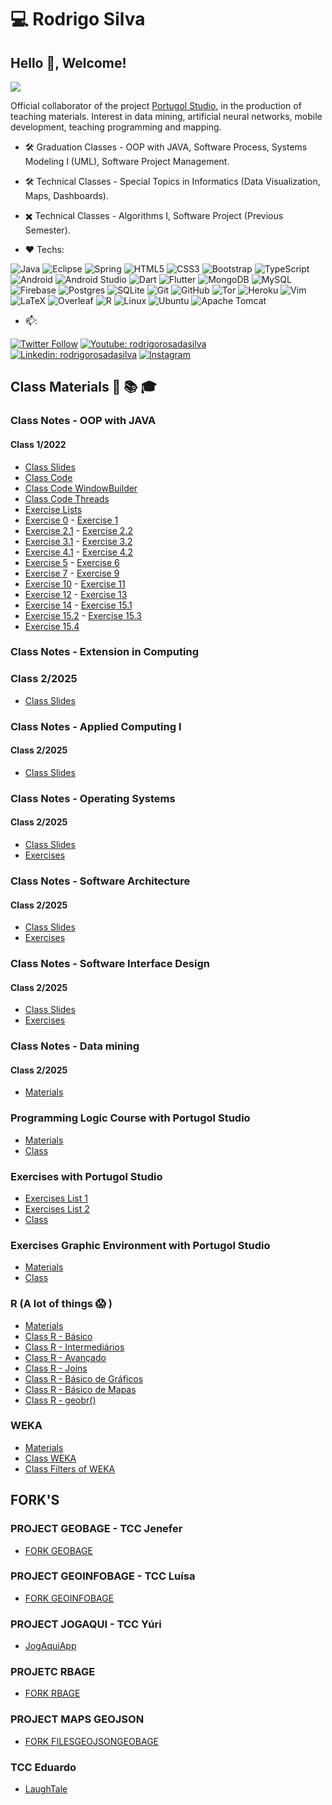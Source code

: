 # 💻 Rodrigo Silva

## Hello 👋, Welcome!

![](https://visitor-badge.laobi.icu/badge?page_id=Prof-Rodrigo_Silva.Prof-Rodrigo_Silva)
 
  Official collaborator of the project [Portugol Studio](http://lite.acad.univali.br/portugol/), in the production of teaching materials. Interest in data mining, artificial neural networks, mobile development, teaching programming and mapping.
- 🛠️ Graduation Classes - OOP with JAVA, Software Process, Systems Modeling I (UML), Software Project Management.
- 🛠️ Technical Classes - Special Topics in Informatics (Data Visualization, Maps, Dashboards).
- ✖️ Technical Classes - Algorithms I, Software Project (Previous Semester).
 
- ❤️ Techs:

![Java](https://img.shields.io/badge/-Java-007396?style=flat-square&logo=java)
![Eclipse](https://img.shields.io/badge/-Eclipse-2C2255?style=flat-square&logo=eclipse&logoColor=white)
![Spring](https://img.shields.io/badge/-Spring-6DB33F?style=flat-square&logo=spring&logoColor=white)
![HTML5](https://img.shields.io/badge/-HTML5-E34F26?style=flat-square&logo=html5&logoColor=white)
![CSS3](https://img.shields.io/badge/-CSS3-1572B6?style=flat-square&logo=css3)
![Bootstrap](https://img.shields.io/badge/-Bootstrap-563D7C?style=flat-square&logo=bootstrap)
![TypeScript](https://img.shields.io/badge/-TypeScript-007ACC?style=flat-square&logo=typescript)
![Android](https://img.shields.io/badge/Android-3DDC84?style=flat-square&logo=android&logoColor=white)
![Android Studio](https://img.shields.io/badge/Android%20Studio-3DDC84.svg?style=flat-square&logo=android-studio&logoColor=white)
![Dart](https://img.shields.io/badge/dart-%230175C2.svg?style=flat-square&logo=dart&logoColor=white)
![Flutter](https://img.shields.io/badge/Flutter-%2302569B.svg?style=flat-square&logo=Flutter&logoColor=white)
![MongoDB](https://img.shields.io/badge/-MongoDB-black?style=flat-square&logo=mongodb)
![MySQL](https://img.shields.io/badge/-MySQL-4479A1?style=flat-square&logo=mysql&logoColor=white)
![Firebase](https://img.shields.io/badge/Firebase-FFCA28?style=flat-square&logo=firebase&logoColor=white)
![Postgres](https://img.shields.io/badge/postgres-%23316192.svg?style=flat-square&logo=postgresql&logoColor=white)
![SQLite](https://img.shields.io/badge/sqlite-%2307405e.svg?style=flat-square&logo=sqlite&logoColor=white)
![Git](https://img.shields.io/badge/-Git-black?style=flat-square&logo=git)
![GitHub](https://img.shields.io/badge/-GitHub-181717?style=flat-square&logo=github)
![Tor](https://img.shields.io/badge/Tor-7D4698?style=flat-square&logo=Tor-Browser&logoColor=white)
![Heroku](https://img.shields.io/badge/heroku-%23430098.svg?style=flat-square&logo=heroku&logoColor=white)
![Vim](https://img.shields.io/badge/VIM-%2311AB00.svg?style=flat-square&logo=vim&logoColor=white)
![LaTeX](https://img.shields.io/badge/latex-%23008080.svg?style=flat-square&logo=latex&logoColor=white)
![Overleaf](https://img.shields.io/badge/Overleaf-47A141?style=flat-square&logo=Overleaf&logoColor=white)
![R](https://img.shields.io/badge/r-%23276DC3.svg?style=flat-square&logo=r&logoColor=white)
![Linux](https://img.shields.io/badge/Linux-FCC624?style=flat-square&logo=linux&logoColor=black)
![Ubuntu](https://img.shields.io/badge/Ubuntu-E95420?style=flat-square&logo=ubuntu&logoColor=white)
![Apache Tomcat](https://img.shields.io/badge/apache%20tomcat-%23F8DC75.svg?style=flat-square&logo=apache-tomcat&logoColor=black)

- 📫: 

[![Twitter Follow](https://img.shields.io/twitter/follow/Prof_R_R_S?style=social)](https://twitter.com/Prof_R_R_S)
[![Youtube: rodrigorosadasilva](https://img.shields.io/youtube/channel/views/UChY-anu0SmRJ3XU_q2oipLw?label=YouTube&style=social)](https://www.youtube.com/c/RodrigoSilvaProgramming)
[![Linkedin: rodrigorosadasilva](https://img.shields.io/badge/-RodrigoSilva-blue?style=flat-square&logo=Linkedin&logoColor=white&link=https://www.linkedin.com/in/rodrigo-silva-472928138/)](https://www.linkedin.com/in/rodrigo-silva-472928138/)
[![Instagram](https://img.shields.io/badge/RodrigoSilva-%23E4405F.svg?style=flat-square&logo=Instagram&logoColor=white)](https://www.instagram.com/rodrigo.rosa.silva/)

## Class Materials 📖 📚 🎓

### Class Notes - OOP with JAVA

#### Class 1/2022
- [Class Slides](https://github.com/Prof-Rodrigo-Silva/POOApresentacoes1-2022)
- [Class Code](https://github.com/Prof-Rodrigo-Silva/POOCodigos1-2022)
- [Class Code WindowBuilder](https://github.com/Prof-Rodrigo-Silva/poo-projetowindowbuilder12022)
- [Class Code Threads](https://github.com/Prof-Rodrigo-Silva/poo-aulasthread)
- [Exercise Lists](https://github.com/Prof-Rodrigo-Silva/POOListasExercicio1-2022)
- [Exercise 0](https://github.com/Prof-Rodrigo-Silva/POOExercicio0-12022) - [Exercise 1](https://github.com/Prof-Rodrigo-Silva/POOExercicio1-12022)
- [Exercise 2.1](https://github.com/Prof-Rodrigo-Silva/POOExercicio2.1-12022) - [Exercise 2.2](https://github.com/Prof-Rodrigo-Silva/POOExercicio2.2-12022)
- [Exercise 3.1](https://github.com/Prof-Rodrigo-Silva/POOExercicio3.1-12022) - [Exercise 3.2](https://github.com/Prof-Rodrigo-Silva/POOExercicio3.2-12022)
- [Exercise 4.1](https://github.com/Prof-Rodrigo-Silva/POOExercicio4.1-12022) - [Exercise 4.2](https://github.com/Prof-Rodrigo-Silva/POOExercicio4.2-12022)
- [Exercise 5](https://github.com/Prof-Rodrigo-Silva/POOExercicio5-12022) - [Exercise 6](https://github.com/Prof-Rodrigo-Silva/POOExercicio6-12022)
- [Exercise 7](https://github.com/Prof-Rodrigo-Silva/POOExercicio7-12022) - [Exercise 9](https://github.com/Prof-Rodrigo-Silva/POOExercicio9-12022)
- [Exercise 10](https://github.com/Prof-Rodrigo-Silva/POOExercicio10-12022) - [Exercise 11](https://github.com/Prof-Rodrigo-Silva/POOExercicio11-12022)
- [Exercise 12](https://github.com/Prof-Rodrigo-Silva/POOExercicio12-12022) - [Exercise 13](https://github.com/Prof-Rodrigo-Silva/POOExercicio13-12022)
- [Exercise 14](https://github.com/Prof-Rodrigo-Silva/POOExercicio14-12022) - [Exercise 15.1](https://github.com/Prof-Rodrigo-Silva/POOExercicio15.1-12022)
- [Exercise 15.2](https://github.com/Prof-Rodrigo-Silva/POOExercicio15.2-12022) - [Exercise 15.3](https://github.com/Prof-Rodrigo-Silva/POOExercicio15.3-12022)
- [Exercise 15.4](https://github.com/Prof-Rodrigo-Silva/POOExercicio15.4-12022)

### Class Notes  - Extension in Computing
### Class 2/2025
- [Class Slides](https://github.com/Prof-Rodrigo-Silva/ExtensioninComputing22025)

### Class Notes - Applied Computing I
#### Class 2/2025
- [Class Slides](https://github.com/Prof-Rodrigo-Silva/Applied_Computing_Aulas)

### Class Notes - Operating Systems
#### Class 2/2025
- [Class Slides](https://github.com/Prof-Rodrigo-Silva/OperatingSystems22025)
- [Exercises](https://github.com/Prof-Rodrigo-Silva/OperatingSystemsExercises22025)

### Class Notes - Software Architecture
#### Class 2/2025
- [Class Slides](https://github.com/Prof-Rodrigo-Silva/SoftwareArchitecture22025)
- [Exercises](https://github.com/Prof-Rodrigo-Silva/SoftwareArchitecture22025Exercises)

### Class Notes - Software Interface Design
#### Class 2/2025
- [Class Slides](https://github.com/Prof-Rodrigo-Silva/SoftwareInterfaceDesign22025)
- [Exercises](https://github.com/Prof-Rodrigo-Silva/SoftwareInterfaceDesign22025Exercises)
### Class Notes - Data mining
#### Class 2/2025
- [Materials](https://github.com/Prof-Rodrigo-Silva/datamining22025)


### Programming Logic Course with Portugol Studio
- [Materials](https://github.com/Prof-Rodrigo-Silva/cursoLogicaDeProgramacaoComPortugolStudio)
- [Class](https://youtu.be/ECxkjvIVbkc)

### Exercises with Portugol Studio
- [Exercises List 1](https://github.com/Prof-Rodrigo-Silva/PortugolStudioListaExercicios1)
- [Exercises List 2](https://github.com/Prof-Rodrigo-Silva/PortugolStudioListaExercicios2)
- [Class](https://youtu.be/rAbaMaoBURc)

### Exercises Graphic Environment with Portugol Studio
- [Materials](https://github.com/Prof-Rodrigo-Silva/Atividade-PortugolStudio-AmbienteGrafico)
- [Class](https://youtu.be/l5nhQFM4F2I)

### R (A lot of things 😱 )
- [Materials](https://github.com/Prof-Rodrigo-Silva/ScriptR)
- [Class R - Básico](https://youtu.be/854XZlr0VKI)
- [Class R - Intermediários](https://youtu.be/gW-rWGq06d0)
- [Class R - Avançado](https://youtu.be/PSsP1TSKmaA)
- [Class R - Joins](https://youtu.be/iMdHyXaFtq4)
- [Class R - Básico de Gráficos](https://youtu.be/RmpocgKpSjU)
- [Class R - Básico de Mapas](https://youtu.be/cYqn5kaN_GI)
- [Class R - geobr()](https://youtu.be/BZ0NQrq3GV4)

### WEKA
- [Materials](https://github.com/Prof-Rodrigo-Silva/WEKA-e-Arquivos)
- [Class WEKA](https://youtu.be/xtCuV92YdG4)
- [Class Filters of WEKA](https://youtu.be/y0jUFFBPSos)

## FORK'S

### PROJECT GEOBAGE - TCC Jenefer
- [FORK GEOBAGE](https://github.com/Prof-Rodrigo-Silva/geobage-1)

### PROJECT GEOINFOBAGE - TCC Luísa
- [FORK GEOINFOBAGE](https://github.com/Prof-Rodrigo-Silva/geoinfobage)

### PROJECT JOGAQUI - TCC Yúri
- [JogAquiApp](https://github.com/Prof-Rodrigo-Silva/JogAquiApp)

### PROJETC RBAGE
- [FORK RBAGE](https://github.com/Prof-Rodrigo-Silva/rBage)

### PROJECT MAPS GEOJSON
- [FORK FILESGEOJSONGEOBAGE](https://github.com/Prof-Rodrigo-Silva/filesGeoJSONgeobage)

### TCC Eduardo
- [LaughTale](https://github.com/Prof-Rodrigo-Silva/LaughTale)

